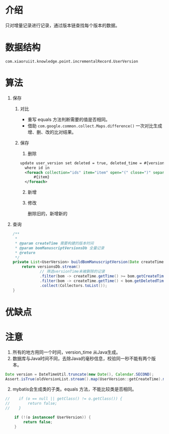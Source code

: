 # 介绍
只对增量记录进行记录，通过版本链查找每个版本的数据。
# 数据结构

```
com.xiaoruiit.knowledge.point.incrementalRecord.UserVersion
```

# 算法
1. 保存
   1. 对比
       - 重写 equals 方法判断需要的值是否相同。
       - 借助 `com.google.common.collect.Maps.difference()` 一次对比生成增、删、改的比对结果。
       
   2. 保存
       1. 删除
     
         ```xml
         update user_version set deleted = true, deleted_time = #{version}
           where id in
           <foreach collection="ids" item="item" open="(" close=")" separator=",">
               #{item}
           </foreach>
         ```
      
      2. 新增
      
       3. 修改
      
          删除旧的，新增新的

2. 查询

   ```java
   /**
    *
    * @param createTime 需要构建的版本时间
    * @param bomManuscriptVersionsDb 全量记录
    * @return
    */
   private List<UserVersion> buildBomManuscriptVersion(Date createTime, List<UserVersion> versionsDb) {
       return versionsDb.stream()
               // 筛选versionTime未被删除的记录
               .filter(bom -> createTime.getTime() >= bom.getCreateTime().getTime())
               .filter(bom -> createTime.getTime() < bom.getDeletedTime().getTime())
               .collect(Collectors.toList());
   }
   ```

   
# 优缺点
# 注意
1. 所有的地方用同一个时间，version_time 从Java生成。
1. 数据库与Java时间不同，去除Java的毫秒信息，校验同一秒不能有两个版本。
```java
Date version = DateTimeUtil.truncate(new Date(), Calendar.SECOND);
Assert.isTrue(oldVersionList.stream().map(UserVersion::getCreateTime).max(Date::compareTo).orElse(null).before(version)
```
2. mybatis会生成类的子类。equals 方法，不能比较类是否相同。
```java
//    if (o == null || getClass() != o.getClass()) {
//        return false;
//    }

    if (!(o instanceof UserVersion)) {
        return false;
    }
```
